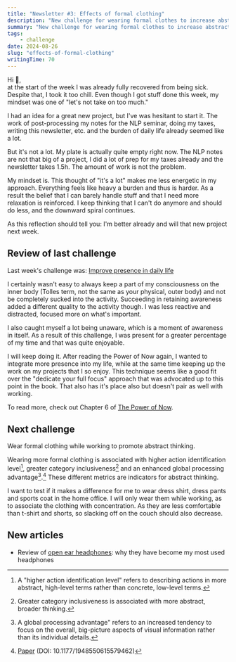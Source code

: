 ```yaml
---
title: "Newsletter #3: Effects of formal clothing"
description: "New challenge for wearing formal clothes to increase abstract thinking and productivity."
summary: "New challenge for wearing formal clothes to increase abstract thinking and productivity."
tags:
    - challenge
date: 2024-08-26
slug: "effects-of-formal-clothing"
writingTime: 70
---
```


Hi :slightly_smiling_face:,<br/>
at the start of the week I was already fully recovered from being sick.
Despite that, I took it too chill.
Even though I got stuff done this week, my mindset was one of "let's not
take on too much."

I had an idea for a great new project, but I've was hesitant to start it.
The work of post-processing my notes for the NLP seminar, doing my taxes,
writing this newsletter, etc. and the burden of daily life already seemed
like a lot.

But it's not a lot.
My plate is actually quite empty right now.
The NLP notes are not that big of a project, I did a lot of prep for my
taxes already and the newsletter takes 1.5h.
The amount of work is not the problem.

My mindset is.
This thought of "it's a lot" makes me less energetic in my approach.
Everything feels like heavy a burden and thus is harder.
As a result the belief that I can barely handle stuff and that I need more
relaxation is reinforced.
I keep thinking that I can't do anymore and should do less, and the downward
spiral continues.

As this reflection should tell you: I'm better already and will that new
project next week.

## Review of last challenge

Last week's challenge was: [Improve presence in daily life](newsletter/2#next-challenge)

I certainly wasn't easy to always keep a part of my consciousness on the
inner body (Tolles term, not the same as your physical, outer body) and not be
completely sucked into the activity.
Succeeding in retaining awareness added a different quality to the activity
though.
I was less reactive and distracted, focused more on what's important.

I also caught myself a lot being unaware, which is a moment of awareness in
itself.
As a result of this challenge, I was present for a greater percentage of my
time and that was quite enjoyable.

I will keep doing it.
After reading the Power of Now again, I wanted to integrate more presence
into my life, while at the same time keeping up the work on my projects that
I so enjoy.
This technique seems like a good fit over the "dedicate your full focus"
approach that was advocated up to this point in the book.
That also has it's place also but doesn't pair as well with working.

To read more, check out Chapter 6 of [The Power of Now](https://amzn.to/3yVW9yt).

## Next challenge

Wear formal clothing while working to promote abstract thinking.

Wearing more formal clothing is associated with higher action
identification level[^action-ident], greater category
inclusiveness[^cat-inclusion] and an enhanced global processing
advantage[^global-processing].[^study]
These different metrics are indicators for abstract thinking.

I want to test if it makes a difference for me to wear dress shirt, dress
pants and sports coat in the home office.
I will only wear them while working, as to associate the clothing with
concentration.
As they are less comfortable than t-shirt and shorts, so slacking off on the
couch should also decrease.

## New articles

- Review of [open ear headphones](review/oladance-open-ear-headphones):
why they have become my most used headphones

[^action-ident]: A "higher action identification level" refers to describing
actions in more abstract, high-level terms rather than concrete, low-level
terms.
[^cat-inclusion]: Greater category inclusiveness is associated with more
abstract, broader thinking.
[^global-processing]: A global processing advantage" refers to an increased
tendency to focus on the overall, big-picture aspects of visual information
rather than its individual details.
[^study]: [Paper](http://www.columbia.edu/~ms4992/Publications/2015_Slepian-Ferber-Gold-Rutchick_Clothing-Formality_SPPS.pdf) (DOI: 10.1177/1948550615579462)
